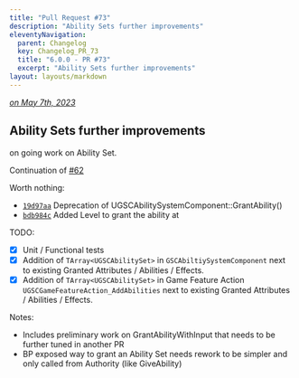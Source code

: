 ```yaml
---
title: "Pull Request #73"
description: "Ability Sets further improvements"
eleventyNavigation:
  parent: Changelog
  key: Changelog_PR_73
  title: "6.0.0 - PR #73"
  excerpt: "Ability Sets further improvements"
layout: layouts/markdown
---
```


*[on May 7th, 2023](https://github.com/GASCompanion/GASCompanion-Plugin/pull/73)*

## Ability Sets further improvements

on going work on Ability Set.

Continuation of [#62](/changelog/pull/62)

Worth nothing:

*   [`19d97aa`](https://github.com/GASCompanion/GASCompanion-Plugin/commit/19d97aa22b909681ae268524c17943150c1a63a4) Deprecation of UGSCAbilitySystemComponent::GrantAbility()
*   [`bdb984c`](https://github.com/GASCompanion/GASCompanion-Plugin/commit/bdb984caaae1a8dea337a9629bdfdc515134ad98) Added Level to grant the ability at

TODO:

*   [x] Unit / Functional tests
*   [x] Addition of `TArray<UGSCAbilitySet>` in `GSCAbiltiySystemComponent` next to existing Granted Attributes / Abilities / Effects.
*   [x] Addition of `TArray<UGSCAbilitySet>` in Game Feature Action `UGSCGameFeatureAction_AddAbilities` next to existing Granted Attributes / Abilities / Effects.

Notes:

*   Includes preliminary work on GrantAbilityWithInput that needs to be further tuned in another PR
*   BP exposed way to grant an Ability Set needs rework to be simpler and only called from Authority (like GiveAbility)

